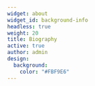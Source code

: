 ```yaml
---
widget: about
widget_id: background-info
headless: true
weight: 20
title: Biography
active: true
author: admin
design:
  background:
    color: "#FBF9E6"
---
```

